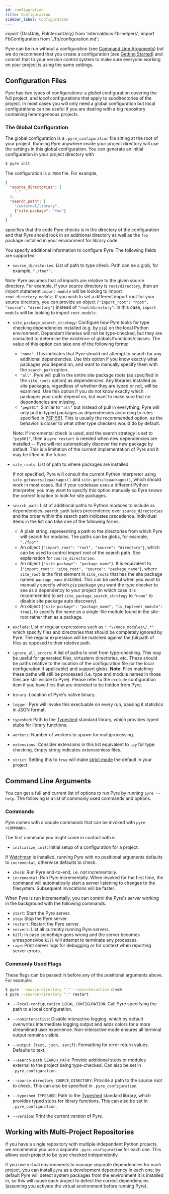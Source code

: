 ```yaml
---
id: configuration
title: Configuration
sidebar_label: Configuration
---
```

import {OssOnly, FbInternalOnly} from 'internaldocs-fb-helpers';
import FbConfiguration from './fb/configuration.md';

<FbInternalOnly>

<FbConfiguration />

</FbInternalOnly>

<OssOnly>

Pyre can be run without a configuration (see [Command Line Arguments](configuration.md#command-line-arguments)) but we do recommend that you create a configuration (see [Getting Started](getting_started.md)) and commit that to your version control system to make sure everyone working on your project is using the same settings.

## Configuration Files
Pyre has two types of configurations: a *global* configuration covering the full project, and *local* configurations that apply to subdirectories of the project. In most cases you will only need a global configuration but local configurations can be useful if you are dealing with a big repository containing heterogeneous projects.

### The Global Configuration
The global configuration is a `.pyre_configuration` file sitting at the root of your project. Running Pyre anywhere inside your project directory will use the settings in this global configuration. You can generate an initial configuration in your project directory with
```bash
$ pyre init
```

The configuration is a `JSON` file. For example,
```json
{
  "source_directories": [
    "."
  ],
  "search_path": [
    "/external/library",
    {"site-package": "foo"}
  ]
}
```
specifies that the code Pyre checks is in the directory of the configuration and that Pyre should look in an additional directory as well as the `foo` package installed in your environment for library code.


You specify additional information to configure Pyre. The following fields are supported:

- `source_directories`: List of path to type check. Path can be a glob, for example, `"./foo*"`.

 Note: Pyre assumes that all imports are relative to the given source directory. For example, if your source directory is `root/directory`, then an import statement `import module` will be looking to import `root.directory.module`. If you wish to set a different import root for your source directory, you can provide an object `{"import_root": "root", "source": "directory"}` instead of `"root/directory"`. In this case, `import module` will be looking to import `root.module`.

- `site_package_search_strategy`: Configure how Pyre looks for type checking dependencies installed (e.g. by `pip`) on the local Python environment. Dependent libraries will not be type-checked, but they are consulted to determine the existence of globals/functions/classes. The value of this option can take one of the following forms:
  + `"none"`. This indicates that Pyre should not attempt to search for any additional dependencies. Use this option if you know exactly what packages you depend on, and want to manually specify them with the `search_path` option.
  + `"all"`. Pyre will pull in the entire site package roots (as specified in the `site_roots` option) as dependencies. Any libraries installed as site packages, regardless of whether they are typed or not, will be examined. Use this option if you do not know exactly which packages your code depend on, but want to make sure that no dependencies are missing.
  + `"pep561"`. Similar to `"all"` but instead of pull in everything, Pyre will only pull in typed packages as dependencies according to rules specified in [PEP 561](https://peps.python.org/pep-0561/). This is usually the recommended option, as the behavior is closer to what other type checkers would do by default.

  Note: If incremental check is used, and the search strategy is set to `"pep561"`, then a `pyre restart` is needed when new dependencies are installed -- Pyre will not automatically discover the new package by default. This is a limitation of the current implementation of Pyre and it may be lifted in the future.

- `site_roots`: List of path to where packages are installed.

  If not specified, Pyre will consult the current Python interpreter using `site.getusersitepackages()` and `site.getsitepackages()`, which should work in most cases. But if your codebase uses a different Python interpreter, you may want to specify this option manually so Pyre knows the correct location to look for site packages.

- `search_path`: List of additional paths to Python modules to include as dependencies. `search_path` takes precendence over `source_directories` and the order within the search path indicates precedence. Individual items in the list can take one of the following forms:
  + A plain string, representing a path to the directories from which Pyre will search for modules. The paths can be globs, for example, `"./foo*"`.
  + An object `{"import_root": "root", "source": "directory"}`, which can be used to control import root of the search path. See explaination for `source_directories`.
  + An object `{"site-package": "package_name"}`. It is equivalent to `{"import_root": "site_root", "source": "package_name"}`, where `site_root` is the first element in `site_roots` that has the site package named `package_name` installed. This can be useful when you want to manually specify which `pip` package you want the type checker to see as a dependency to your project (in which case it is recommended to set `site_package_search_strategy` to `"none"` to disable site package auto discovery).
  + An object `{"site-package": "package_name", "is_toplevel_module": true}`, to specify the name as a single-file module found in the site-root rather than as a package.

- `exclude`: List of regular expressions such as `".*\/node_modules\/.*"` which
specify files and directories that should be completely ignored by Pyre. The
regular expression will be matched against the *full* path of files as opposed
to their relative path.

- `ignore_all_errors`: A list of paths to omit from type-checking. This may be
useful for generated files, virtualenv directories, etc.  These should be paths
relative to the location of the configuration file (or the local configuration
if applicable) and support globs. **Note**: Files
matching these paths will still be processed (i.e. type and module names in those files are still visible to Pyre). Please refer to the `exclude`
configuration item if you have files that are intended to be hidden from Pyre.

- `binary`: Location of Pyre's native binary.

- `logger`: Pyre will invoke this exectuable on every run, passing it statistics in JSON format.

- `typeshed`: Path to the [Typeshed](https://github.com/python/typeshed) standard library, which
provides typed stubs for library functions.

- `workers`: Number of workers to spawn for multiprocessing.

- `extensions`: Consider extensions in this list equivalent to `.py` for type checking.
Empty string indicates extensionless files.

- `strict`: Setting this to `true` will make [strict mode](gradual_typing.md#strict-mode) the default in your project.

## Command Line Arguments
You can get a full and current list of options to run Pyre by running `pyre --help`. The following is a list of commonly used commands and options.

### Commands
Pyre comes with a couple commands that can be invoked with `pyre <COMMAND>`.

The first command you might come in contact with is
- `initialize`, `init`: Initial setup of a configuration for a project.

If [Watchman](https://facebook.github.io/watchman/docs/install/) is
installed, running Pyre with no positional arguments defaults to `incremental`,
otherwise defaults to check.
- `check`: Run Pyre end-to-end, i.e. *not* incrementally.
- `incremental`: Run Pyre incrementally. When invoked for the first time, the command will automatically start a server listening to changes to the filesystem. Subsequent invocations will be faster.

When Pyre is run incrementally, you can control the Pyre's *server* working in the background with the following commands.
- `start`: Start the Pyre server.
- `stop`: Stop the Pyre server.
- `restart`: Restart the Pyre server.
- `servers`: List all currently running Pyre servers.
- `kill`: In case somethign goes wrong and the server becomes unresponsivbe `kill` will attempt to terminate any processes.
- `rage`: Print server logs for debugging or for context when reporting server errors.

### Commonly Used Flags
These flags can be passed in before any of the positional arguments above. For example:
```bash
$ pyre --source-directory "." --noninteractive check
$ pyre --source-directory "." restart
```

- `--local-configuration LOCAL_CONFIGURATION`: Call Pyre specifying the path to a local
configuration.

- `--noninteractive`: Disable interactive logging, which by default overwrites intermediate
logging output and adds colors for a more streamlined user experience.
Non-interactive mode ensures all terminal output remains visible.

- `--output {text, json, sarif}`: Formatting for error return values. Defaults to text.

- `--search-path SEARCH_PATH`: Provide additional stubs or modules external to the project
being type-checked. Can also be set in `.pyre_configuration`.

- `--source-directory SOURCE_DIRECTORY`: Provide a path to the source root to check. This can also
be specified in `.pyre_configuration`.

- `--typeshed TYPESHED`: Path to the [Typeshed](https://github.com/python/typeshed) standard library,
which provides typed stubs for library functions. This can also be set in `.pyre_configuration`.

- `--version`: Print the current version of Pyre.

## Working with Multi-Project Repositories

If you have a single repository with multiple independent Python projects, we recommend you
use a separate `.pyre_configuration` for each one. This allows each project to be
type checked independently.

If you use virtual environments to manage separate dependencies for each project, you can install
`pyre` as a development dependency in each one; by default Pyre will detect system packages
from the environment it is installed in, so this will cause each project to detect the
correct dependencies (assuming you activate the virtual environment before running Pyre).

</OssOnly>
